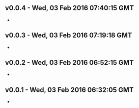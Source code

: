 v0.0.4 - Wed, 03 Feb 2016 07:40:15 GMT
--------------------------------------

- 


v0.0.3 - Wed, 03 Feb 2016 07:19:18 GMT
--------------------------------------

- 


v0.0.2 - Wed, 03 Feb 2016 06:52:15 GMT
--------------------------------------

- 


v0.0.1 - Wed, 03 Feb 2016 06:32:05 GMT
--------------------------------------

- 


